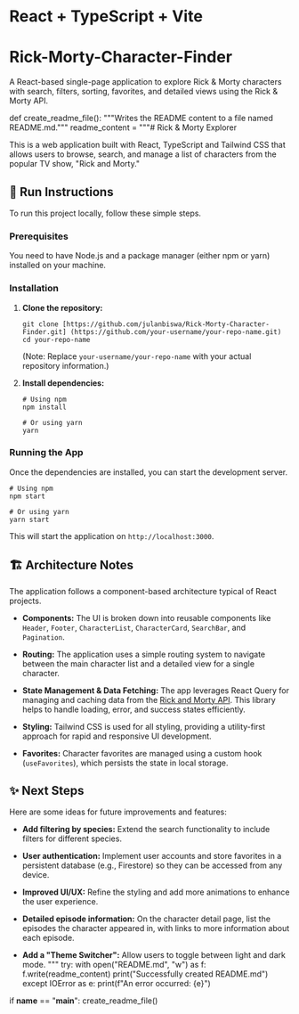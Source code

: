 # React + TypeScript + Vite

# Rick-Morty-Character-Finder
A React-based single-page application to explore Rick &amp; Morty characters with search, filters, sorting, favorites, and detailed views using the Rick &amp; Morty API.

def create_readme_file():
    """Writes the README content to a file named README.md."""
    readme_content = """# Rick & Morty Explorer

This is a web application built with React, TypeScript and Tailwind CSS that allows users to browse, search, and manage a list of characters from the popular TV show, "Rick and Morty."

## 🚀 Run Instructions

To run this project locally, follow these simple steps.

### Prerequisites

You need to have Node.js and a package manager (either npm or yarn) installed on your machine.

### Installation

1. **Clone the repository:**

   ```
   git clone [https://github.com/julanbiswa/Rick-Morty-Character-Finder.git] (https://github.com/your-username/your-repo-name.git)
   cd your-repo-name
   ```

   (Note: Replace `your-username/your-repo-name` with your actual repository information.)

2. **Install dependencies:**

   ```
   # Using npm
   npm install

   # Or using yarn
   yarn
   ```

### Running the App

Once the dependencies are installed, you can start the development server.

```
# Using npm
npm start

# Or using yarn
yarn start
```

This will start the application on `http://localhost:3000`.

## 🏗️ Architecture Notes

The application follows a component-based architecture typical of React projects.

* **Components:** The UI is broken down into reusable components like `Header`, `Footer`, `CharacterList`, `CharacterCard`, `SearchBar`, and `Pagination`.

* **Routing:** The application uses a simple routing system to navigate between the main character list and a detailed view for a single character.

* **State Management & Data Fetching:** The app leverages React Query for managing and caching data from the [Rick and Morty API](https://rickandmortyapi.com/). This library helps to handle loading, error, and success states efficiently.

* **Styling:** Tailwind CSS is used for all styling, providing a utility-first approach for rapid and responsive UI development.

* **Favorites:** Character favorites are managed using a custom hook (`useFavorites`), which persists the state in local storage.

## ✨ Next Steps

Here are some ideas for future improvements and features:

* **Add filtering by species:** Extend the search functionality to include filters for different species.

* **User authentication:** Implement user accounts and store favorites in a persistent database (e.g., Firestore) so they can be accessed from any device.

* **Improved UI/UX:** Refine the styling and add more animations to enhance the user experience.

* **Detailed episode information:** On the character detail page, list the episodes the character appeared in, with links to more information about each episode.

* **Add a "Theme Switcher":** Allow users to toggle between light and dark mode.
"""
    try:
        with open("README.md", "w") as f:
            f.write(readme_content)
        print("Successfully created README.md")
    except IOError as e:
        print(f"An error occurred: {e}")

if __name__ == "__main__":
    create_readme_file()
